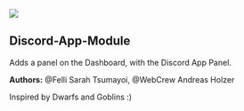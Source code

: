 ![](https://github.com/Felli/humhub-discordapp-module/blob/dev/Discord-Logo%2BWordmark-Color.png)

## Discord-App-Module

Adds a panel on the Dashboard, with the Discord App Panel.

__Authors:__ @Felli Sarah Tsumayoi, @WebCrew Andreas Holzer

Inspired by Dwarfs and Goblins :)
